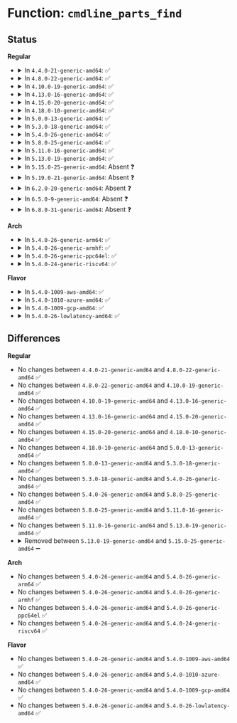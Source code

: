 # Function: <code>cmdline_parts_find</code>

## Status
<b>Regular</b>
<ul>
<li>
<details>
<summary>In <code>4.4.0-21-generic-amd64</code>: ✅</summary>

```c
struct cmdline_parts * cmdline_parts_find(struct cmdline_parts * parts, const char * bdev)
```

```json
{
  "name": "cmdline_parts_find",
  "collision_type": "Unique Global",
  "inline_type": "No",
  "funcs": [
    {
      "addr": 18446744071582935696,
      "name": "cmdline_parts_find",
      "external": true,
      "loc": "block/cmdline-parser.c:211",
      "file": "block/cmdline-parser.c",
      "inline": "seen, unknown",
      "caller_inline": [],
      "caller_func": [
        "block/partitions/cmdline.c:cmdline_partition"
      ]
    }
  ],
  "symbols": [
    {
      "addr": 18446744071582935696,
      "name": "cmdline_parts_find",
      "section": ".text",
      "bind": "STB_GLOBAL",
      "size": 62
    }
  ]
}
```
</details>
</li>
<li>
<details>
<summary>In <code>4.8.0-22-generic-amd64</code>: ✅</summary>

```c
struct cmdline_parts * cmdline_parts_find(struct cmdline_parts * parts, const char * bdev)
```

```json
{
  "name": "cmdline_parts_find",
  "collision_type": "Unique Global",
  "inline_type": "No",
  "funcs": [
    {
      "addr": 18446744071583223072,
      "name": "cmdline_parts_find",
      "external": true,
      "loc": "block/cmdline-parser.c:211",
      "file": "block/cmdline-parser.c",
      "inline": "seen, unknown",
      "caller_inline": [],
      "caller_func": [
        "block/partitions/cmdline.c:cmdline_partition"
      ]
    }
  ],
  "symbols": [
    {
      "addr": 18446744071583223072,
      "name": "cmdline_parts_find",
      "section": ".text",
      "bind": "STB_GLOBAL",
      "size": 62
    }
  ]
}
```
</details>
</li>
<li>
<details>
<summary>In <code>4.10.0-19-generic-amd64</code>: ✅</summary>

```c
struct cmdline_parts * cmdline_parts_find(struct cmdline_parts * parts, const char * bdev)
```

```json
{
  "name": "cmdline_parts_find",
  "collision_type": "Unique Global",
  "inline_type": "No",
  "funcs": [
    {
      "addr": 18446744071583329056,
      "name": "cmdline_parts_find",
      "external": true,
      "loc": "block/cmdline-parser.c:211",
      "file": "block/cmdline-parser.c",
      "inline": "seen, unknown",
      "caller_inline": [],
      "caller_func": [
        "block/partitions/cmdline.c:cmdline_partition"
      ]
    }
  ],
  "symbols": [
    {
      "addr": 18446744071583329056,
      "name": "cmdline_parts_find",
      "section": ".text",
      "bind": "STB_GLOBAL",
      "size": 62
    }
  ]
}
```
</details>
</li>
<li>
<details>
<summary>In <code>4.13.0-16-generic-amd64</code>: ✅</summary>

```c
struct cmdline_parts * cmdline_parts_find(struct cmdline_parts * parts, const char * bdev)
```

```json
{
  "name": "cmdline_parts_find",
  "collision_type": "Unique Global",
  "inline_type": "No",
  "funcs": [
    {
      "addr": 18446744071583387680,
      "name": "cmdline_parts_find",
      "external": true,
      "loc": "block/cmdline-parser.c:211",
      "file": "block/cmdline-parser.c",
      "inline": "seen, unknown",
      "caller_inline": [],
      "caller_func": [
        "block/partitions/cmdline.c:cmdline_partition"
      ]
    }
  ],
  "symbols": [
    {
      "addr": 18446744071583387680,
      "name": "cmdline_parts_find",
      "section": ".text",
      "bind": "STB_GLOBAL",
      "size": 72
    }
  ]
}
```
</details>
</li>
<li>
<details>
<summary>In <code>4.15.0-20-generic-amd64</code>: ✅</summary>

```c
struct cmdline_parts * cmdline_parts_find(struct cmdline_parts * parts, const char * bdev)
```

```json
{
  "name": "cmdline_parts_find",
  "collision_type": "Unique Global",
  "inline_type": "No",
  "funcs": [
    {
      "addr": 18446744071583567024,
      "name": "cmdline_parts_find",
      "external": true,
      "loc": "block/cmdline-parser.c:212",
      "file": "block/cmdline-parser.c",
      "inline": "seen, unknown",
      "caller_inline": [],
      "caller_func": [
        "block/partitions/cmdline.c:cmdline_partition"
      ]
    }
  ],
  "symbols": [
    {
      "addr": 18446744071583567024,
      "name": "cmdline_parts_find",
      "section": ".text",
      "bind": "STB_GLOBAL",
      "size": 72
    }
  ]
}
```
</details>
</li>
<li>
<details>
<summary>In <code>4.18.0-10-generic-amd64</code>: ✅</summary>

```c
struct cmdline_parts * cmdline_parts_find(struct cmdline_parts * parts, const char * bdev)
```

```json
{
  "name": "cmdline_parts_find",
  "collision_type": "Unique Global",
  "inline_type": "No",
  "funcs": [
    {
      "addr": 18446744071583783040,
      "name": "cmdline_parts_find",
      "external": true,
      "loc": "block/cmdline-parser.c:212",
      "file": "block/cmdline-parser.c",
      "inline": "seen, unknown",
      "caller_inline": [],
      "caller_func": [
        "block/partitions/cmdline.c:cmdline_partition"
      ]
    }
  ],
  "symbols": [
    {
      "addr": 18446744071583783040,
      "name": "cmdline_parts_find",
      "section": ".text",
      "bind": "STB_GLOBAL",
      "size": 72
    }
  ]
}
```
</details>
</li>
<li>
<details>
<summary>In <code>5.0.0-13-generic-amd64</code>: ✅</summary>

```c
struct cmdline_parts * cmdline_parts_find(struct cmdline_parts * parts, const char * bdev)
```

```json
{
  "name": "cmdline_parts_find",
  "collision_type": "Unique Global",
  "inline_type": "No",
  "funcs": [
    {
      "addr": 18446744071583864096,
      "name": "cmdline_parts_find",
      "external": true,
      "loc": "block/cmdline-parser.c:212",
      "file": "block/cmdline-parser.c",
      "inline": "seen, unknown",
      "caller_inline": [],
      "caller_func": [
        "block/partitions/cmdline.c:cmdline_partition"
      ]
    }
  ],
  "symbols": [
    {
      "addr": 18446744071583864096,
      "name": "cmdline_parts_find",
      "section": ".text",
      "bind": "STB_GLOBAL",
      "size": 72
    }
  ]
}
```
</details>
</li>
<li>
<details>
<summary>In <code>5.3.0-18-generic-amd64</code>: ✅</summary>

```c
struct cmdline_parts * cmdline_parts_find(struct cmdline_parts * parts, const char * bdev)
```

```json
{
  "name": "cmdline_parts_find",
  "collision_type": "Unique Global",
  "inline_type": "No",
  "funcs": [
    {
      "addr": 18446744071584054688,
      "name": "cmdline_parts_find",
      "external": true,
      "loc": "block/cmdline-parser.c:212",
      "file": "block/cmdline-parser.c",
      "inline": "seen, unknown",
      "caller_inline": [],
      "caller_func": [
        "block/partitions/cmdline.c:cmdline_partition"
      ]
    }
  ],
  "symbols": [
    {
      "addr": 18446744071584054688,
      "name": "cmdline_parts_find",
      "section": ".text",
      "bind": "STB_GLOBAL",
      "size": 72
    }
  ]
}
```
</details>
</li>
<li>
<details>
<summary>In <code>5.4.0-26-generic-amd64</code>: ✅</summary>

```c
struct cmdline_parts * cmdline_parts_find(struct cmdline_parts * parts, const char * bdev)
```

```json
{
  "name": "cmdline_parts_find",
  "collision_type": "Unique Global",
  "inline_type": "No",
  "funcs": [
    {
      "addr": 18446744071584177200,
      "name": "cmdline_parts_find",
      "external": true,
      "loc": "block/cmdline-parser.c:212",
      "file": "block/cmdline-parser.c",
      "inline": "seen, unknown",
      "caller_inline": [],
      "caller_func": [
        "block/partitions/cmdline.c:cmdline_partition"
      ]
    }
  ],
  "symbols": [
    {
      "addr": 18446744071584177200,
      "name": "cmdline_parts_find",
      "section": ".text",
      "bind": "STB_GLOBAL",
      "size": 72
    }
  ]
}
```
</details>
</li>
<li>
<details>
<summary>In <code>5.8.0-25-generic-amd64</code>: ✅</summary>

```c
struct cmdline_parts * cmdline_parts_find(struct cmdline_parts * parts, const char * bdev)
```

```json
{
  "name": "cmdline_parts_find",
  "collision_type": "Unique Global",
  "inline_type": "No",
  "funcs": [
    {
      "addr": 18446744071584571072,
      "name": "cmdline_parts_find",
      "external": true,
      "loc": "block/cmdline-parser.c:212",
      "file": "block/cmdline-parser.c",
      "inline": "seen, unknown",
      "caller_inline": [],
      "caller_func": [
        "block/partitions/cmdline.c:cmdline_partition"
      ]
    }
  ],
  "symbols": [
    {
      "addr": 18446744071584571072,
      "name": "cmdline_parts_find",
      "section": ".text",
      "bind": "STB_GLOBAL",
      "size": 72
    }
  ]
}
```
</details>
</li>
<li>
<details>
<summary>In <code>5.11.0-16-generic-amd64</code>: ✅</summary>

```c
struct cmdline_parts * cmdline_parts_find(struct cmdline_parts * parts, const char * bdev)
```

```json
{
  "name": "cmdline_parts_find",
  "collision_type": "Unique Global",
  "inline_type": "No",
  "funcs": [
    {
      "addr": 18446744071584689360,
      "name": "cmdline_parts_find",
      "external": true,
      "loc": "block/cmdline-parser.c:212",
      "file": "block/cmdline-parser.c",
      "inline": "seen, unknown",
      "caller_inline": [],
      "caller_func": [
        "block/partitions/cmdline.c:cmdline_partition"
      ]
    }
  ],
  "symbols": [
    {
      "addr": 18446744071584689360,
      "name": "cmdline_parts_find",
      "section": ".text",
      "bind": "STB_GLOBAL",
      "size": 72
    }
  ]
}
```
</details>
</li>
<li>
<details>
<summary>In <code>5.13.0-19-generic-amd64</code>: ✅</summary>

```c
struct cmdline_parts * cmdline_parts_find(struct cmdline_parts * parts, const char * bdev)
```

```json
{
  "name": "cmdline_parts_find",
  "collision_type": "Unique Global",
  "inline_type": "No",
  "funcs": [
    {
      "addr": 18446744071584717536,
      "name": "cmdline_parts_find",
      "external": true,
      "loc": "block/cmdline-parser.c:212",
      "file": "block/cmdline-parser.c",
      "inline": "seen, unknown",
      "caller_inline": [],
      "caller_func": [
        "block/partitions/cmdline.c:cmdline_partition"
      ]
    }
  ],
  "symbols": [
    {
      "addr": 18446744071584717536,
      "name": "cmdline_parts_find",
      "section": ".text",
      "bind": "STB_GLOBAL",
      "size": 72
    }
  ]
}
```
</details>
</li>
<li>
<details>
<summary>In <code>5.15.0-25-generic-amd64</code>: Absent ❓</summary>

```json
{
  "name": "cmdline_parts_find",
  "collision_type": "Unique Static",
  "inline_type": "Full",
  "funcs": [
    {
      "addr": 18446744071585040736,
      "name": "cmdline_parts_find",
      "external": false,
      "loc": "block/partitions/cmdline.c:242",
      "file": "block/partitions/cmdline.c",
      "inline": "not declared, inlined",
      "caller_inline": [
        "block/partitions/cmdline.c:cmdline_partition"
      ],
      "caller_func": []
    }
  ],
  "symbols": []
}
```
</details>
</li>
<li>
<details>
<summary>In <code>5.19.0-21-generic-amd64</code>: Absent ❓</summary>

```json
{
  "name": "cmdline_parts_find",
  "collision_type": "Unique Static",
  "inline_type": "Full",
  "funcs": [
    {
      "addr": 18446744071585759348,
      "name": "cmdline_parts_find",
      "external": false,
      "loc": "block/partitions/cmdline.c:242",
      "file": "block/partitions/cmdline.c",
      "inline": "not declared, inlined",
      "caller_inline": [
        "block/partitions/cmdline.c:cmdline_partition"
      ],
      "caller_func": []
    }
  ],
  "symbols": []
}
```
</details>
</li>
<li>
<details>
<summary>In <code>6.2.0-20-generic-amd64</code>: Absent ❓</summary>

```json
{
  "name": "cmdline_parts_find",
  "collision_type": "Unique Static",
  "inline_type": "Full",
  "funcs": [
    {
      "addr": 18446744071586541508,
      "name": "cmdline_parts_find",
      "external": false,
      "loc": "block/partitions/cmdline.c:242",
      "file": "block/partitions/cmdline.c",
      "inline": "not declared, inlined",
      "caller_inline": [
        "block/partitions/cmdline.c:cmdline_partition"
      ],
      "caller_func": []
    }
  ],
  "symbols": []
}
```
</details>
</li>
<li>
<details>
<summary>In <code>6.5.0-9-generic-amd64</code>: Absent ❓</summary>

```json
{
  "name": "cmdline_parts_find",
  "collision_type": "Unique Static",
  "inline_type": "Full",
  "funcs": [
    {
      "addr": 18446744071586791807,
      "name": "cmdline_parts_find",
      "external": false,
      "loc": "block/partitions/cmdline.c:242",
      "file": "block/partitions/cmdline.c",
      "inline": "not declared, inlined",
      "caller_inline": [
        "block/partitions/cmdline.c:cmdline_partition"
      ],
      "caller_func": []
    }
  ],
  "symbols": []
}
```
</details>
</li>
<li>
<details>
<summary>In <code>6.8.0-31-generic-amd64</code>: Absent ❓</summary>

```json
{
  "name": "cmdline_parts_find",
  "collision_type": "Unique Static",
  "inline_type": "Full",
  "funcs": [
    {
      "addr": 18446744071587068639,
      "name": "cmdline_parts_find",
      "external": false,
      "loc": "block/partitions/cmdline.c:239",
      "file": "block/partitions/cmdline.c",
      "inline": "not declared, inlined",
      "caller_inline": [
        "block/partitions/cmdline.c:cmdline_partition"
      ],
      "caller_func": []
    }
  ],
  "symbols": []
}
```
</details>
</li>
</ul>
<b>Arch</b>
<ul>
<li>
<details>
<summary>In <code>5.4.0-26-generic-arm64</code>: ✅</summary>

```c
struct cmdline_parts * cmdline_parts_find(struct cmdline_parts * parts, const char * bdev)
```

```json
{
  "name": "cmdline_parts_find",
  "collision_type": "Unique Global",
  "inline_type": "No",
  "funcs": [
    {
      "addr": 18446603336496041464,
      "name": "cmdline_parts_find",
      "external": true,
      "loc": "block/cmdline-parser.c:212",
      "file": "block/cmdline-parser.c",
      "inline": "seen, unknown",
      "caller_inline": [],
      "caller_func": [
        "block/partitions/cmdline.c:cmdline_partition"
      ]
    }
  ],
  "symbols": [
    {
      "addr": 18446603336496041464,
      "name": "cmdline_parts_find",
      "section": ".text",
      "bind": "STB_GLOBAL",
      "size": 96
    }
  ]
}
```
</details>
</li>
<li>
<details>
<summary>In <code>5.4.0-26-generic-armhf</code>: ✅</summary>

```c
struct cmdline_parts * cmdline_parts_find(struct cmdline_parts * parts, const char * bdev)
```

```json
{
  "name": "cmdline_parts_find",
  "collision_type": "Unique Global",
  "inline_type": "No",
  "funcs": [
    {
      "addr": 3229371004,
      "name": "cmdline_parts_find",
      "external": true,
      "loc": "block/cmdline-parser.c:212",
      "file": "block/cmdline-parser.c",
      "inline": "seen, unknown",
      "caller_inline": [],
      "caller_func": [
        "block/partitions/cmdline.c:cmdline_partition"
      ]
    }
  ],
  "symbols": [
    {
      "addr": 3229371004,
      "name": "cmdline_parts_find",
      "section": ".text",
      "bind": "STB_GLOBAL",
      "size": 80
    }
  ]
}
```
</details>
</li>
<li>
<details>
<summary>In <code>5.4.0-26-generic-ppc64el</code>: ✅</summary>

```c
struct cmdline_parts * cmdline_parts_find(struct cmdline_parts * parts, const char * bdev)
```

```json
{
  "name": "cmdline_parts_find",
  "collision_type": "Unique Global",
  "inline_type": "No",
  "funcs": [
    {
      "addr": 13835058055290270624,
      "name": "cmdline_parts_find",
      "external": true,
      "loc": "block/cmdline-parser.c:212",
      "file": "block/cmdline-parser.c",
      "inline": "seen, unknown",
      "caller_inline": [],
      "caller_func": [
        "block/partitions/cmdline.c:cmdline_partition"
      ]
    }
  ],
  "symbols": [
    {
      "addr": 13835058055290270624,
      "name": "cmdline_parts_find",
      "section": ".text",
      "bind": "STB_GLOBAL",
      "size": 348
    }
  ]
}
```
</details>
</li>
<li>
<details>
<summary>In <code>5.4.0-24-generic-riscv64</code>: ✅</summary>

```c
struct cmdline_parts * cmdline_parts_find(struct cmdline_parts * parts, const char * bdev)
```

```json
{
  "name": "cmdline_parts_find",
  "collision_type": "Unique Global",
  "inline_type": "No",
  "funcs": [
    {
      "addr": 18446743936275119346,
      "name": "cmdline_parts_find",
      "external": true,
      "loc": "block/cmdline-parser.c:212",
      "file": "block/cmdline-parser.c",
      "inline": "seen, unknown",
      "caller_inline": [],
      "caller_func": [
        "block/partitions/cmdline.c:cmdline_partition"
      ]
    }
  ],
  "symbols": [
    {
      "addr": 18446743936275119346,
      "name": "cmdline_parts_find",
      "section": ".text",
      "bind": "STB_GLOBAL",
      "size": 80
    }
  ]
}
```
</details>
</li>
</ul>
<b>Flavor</b>
<ul>
<li>
<details>
<summary>In <code>5.4.0-1009-aws-amd64</code>: ✅</summary>

```c
struct cmdline_parts * cmdline_parts_find(struct cmdline_parts * parts, const char * bdev)
```

```json
{
  "name": "cmdline_parts_find",
  "collision_type": "Unique Global",
  "inline_type": "No",
  "funcs": [
    {
      "addr": 18446744071584145936,
      "name": "cmdline_parts_find",
      "external": true,
      "loc": "block/cmdline-parser.c:212",
      "file": "block/cmdline-parser.c",
      "inline": "seen, unknown",
      "caller_inline": [],
      "caller_func": [
        "block/partitions/cmdline.c:cmdline_partition"
      ]
    }
  ],
  "symbols": [
    {
      "addr": 18446744071584145936,
      "name": "cmdline_parts_find",
      "section": ".text",
      "bind": "STB_GLOBAL",
      "size": 72
    }
  ]
}
```
</details>
</li>
<li>
<details>
<summary>In <code>5.4.0-1010-azure-amd64</code>: ✅</summary>

```c
struct cmdline_parts * cmdline_parts_find(struct cmdline_parts * parts, const char * bdev)
```

```json
{
  "name": "cmdline_parts_find",
  "collision_type": "Unique Global",
  "inline_type": "No",
  "funcs": [
    {
      "addr": 18446744071584081472,
      "name": "cmdline_parts_find",
      "external": true,
      "loc": "block/cmdline-parser.c:212",
      "file": "block/cmdline-parser.c",
      "inline": "seen, unknown",
      "caller_inline": [],
      "caller_func": [
        "block/partitions/cmdline.c:cmdline_partition"
      ]
    }
  ],
  "symbols": [
    {
      "addr": 18446744071584081472,
      "name": "cmdline_parts_find",
      "section": ".text",
      "bind": "STB_GLOBAL",
      "size": 72
    }
  ]
}
```
</details>
</li>
<li>
<details>
<summary>In <code>5.4.0-1009-gcp-amd64</code>: ✅</summary>

```c
struct cmdline_parts * cmdline_parts_find(struct cmdline_parts * parts, const char * bdev)
```

```json
{
  "name": "cmdline_parts_find",
  "collision_type": "Unique Global",
  "inline_type": "No",
  "funcs": [
    {
      "addr": 18446744071584129696,
      "name": "cmdline_parts_find",
      "external": true,
      "loc": "block/cmdline-parser.c:212",
      "file": "block/cmdline-parser.c",
      "inline": "seen, unknown",
      "caller_inline": [],
      "caller_func": [
        "block/partitions/cmdline.c:cmdline_partition"
      ]
    }
  ],
  "symbols": [
    {
      "addr": 18446744071584129696,
      "name": "cmdline_parts_find",
      "section": ".text",
      "bind": "STB_GLOBAL",
      "size": 72
    }
  ]
}
```
</details>
</li>
<li>
<details>
<summary>In <code>5.4.0-26-lowlatency-amd64</code>: ✅</summary>

```c
struct cmdline_parts * cmdline_parts_find(struct cmdline_parts * parts, const char * bdev)
```

```json
{
  "name": "cmdline_parts_find",
  "collision_type": "Unique Global",
  "inline_type": "No",
  "funcs": [
    {
      "addr": 18446744071584233744,
      "name": "cmdline_parts_find",
      "external": true,
      "loc": "block/cmdline-parser.c:212",
      "file": "block/cmdline-parser.c",
      "inline": "seen, unknown",
      "caller_inline": [],
      "caller_func": [
        "block/partitions/cmdline.c:cmdline_partition"
      ]
    }
  ],
  "symbols": [
    {
      "addr": 18446744071584233744,
      "name": "cmdline_parts_find",
      "section": ".text",
      "bind": "STB_GLOBAL",
      "size": 72
    }
  ]
}
```
</details>
</li>
</ul>

## Differences
<b>Regular</b>
<ul>
<li>
No changes between <code>4.4.0-21-generic-amd64</code> and <code>4.8.0-22-generic-amd64</code> ✅
</li>
<li>
No changes between <code>4.8.0-22-generic-amd64</code> and <code>4.10.0-19-generic-amd64</code> ✅
</li>
<li>
No changes between <code>4.10.0-19-generic-amd64</code> and <code>4.13.0-16-generic-amd64</code> ✅
</li>
<li>
No changes between <code>4.13.0-16-generic-amd64</code> and <code>4.15.0-20-generic-amd64</code> ✅
</li>
<li>
No changes between <code>4.15.0-20-generic-amd64</code> and <code>4.18.0-10-generic-amd64</code> ✅
</li>
<li>
No changes between <code>4.18.0-10-generic-amd64</code> and <code>5.0.0-13-generic-amd64</code> ✅
</li>
<li>
No changes between <code>5.0.0-13-generic-amd64</code> and <code>5.3.0-18-generic-amd64</code> ✅
</li>
<li>
No changes between <code>5.3.0-18-generic-amd64</code> and <code>5.4.0-26-generic-amd64</code> ✅
</li>
<li>
No changes between <code>5.4.0-26-generic-amd64</code> and <code>5.8.0-25-generic-amd64</code> ✅
</li>
<li>
No changes between <code>5.8.0-25-generic-amd64</code> and <code>5.11.0-16-generic-amd64</code> ✅
</li>
<li>
No changes between <code>5.11.0-16-generic-amd64</code> and <code>5.13.0-19-generic-amd64</code> ✅
</li>
<li>
<details>
<summary>Removed between <code>5.13.0-19-generic-amd64</code> and <code>5.15.0-25-generic-amd64</code> ➖</summary>

```c
struct cmdline_parts * cmdline_parts_find(struct cmdline_parts * parts, const char * bdev)
```
</details>
</li>
</ul>
<b>Arch</b>
<ul>
<li>
No changes between <code>5.4.0-26-generic-amd64</code> and <code>5.4.0-26-generic-arm64</code> ✅
</li>
<li>
No changes between <code>5.4.0-26-generic-amd64</code> and <code>5.4.0-26-generic-armhf</code> ✅
</li>
<li>
No changes between <code>5.4.0-26-generic-amd64</code> and <code>5.4.0-26-generic-ppc64el</code> ✅
</li>
<li>
No changes between <code>5.4.0-26-generic-amd64</code> and <code>5.4.0-24-generic-riscv64</code> ✅
</li>
</ul>
<b>Flavor</b>
<ul>
<li>
No changes between <code>5.4.0-26-generic-amd64</code> and <code>5.4.0-1009-aws-amd64</code> ✅
</li>
<li>
No changes between <code>5.4.0-26-generic-amd64</code> and <code>5.4.0-1010-azure-amd64</code> ✅
</li>
<li>
No changes between <code>5.4.0-26-generic-amd64</code> and <code>5.4.0-1009-gcp-amd64</code> ✅
</li>
<li>
No changes between <code>5.4.0-26-generic-amd64</code> and <code>5.4.0-26-lowlatency-amd64</code> ✅
</li>
</ul>
